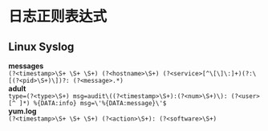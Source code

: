 # 日志正则表达式
## Linux Syslog
**messages**  
`(?<timestamp>\S+ \S+ \S+) (?<hostname>\S+) (?<service>[^\[\]\:]+)(?:\[(?<pid>\S+)\])?: (?<message>.*)`  
**adult**  
`type=(?<type>\S+) msg=audit\((?<timestamp>\S+):(?<num>\S+)\): (?<user>[^ ]*) %{DATA:info} msg=\'%{DATA:message}\'$`  
**yum.log**  
`(?<timestamp>\S+ \S+ \S+) (?<action>\S+): (?<software>\S+)`